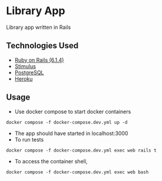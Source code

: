 # Library App

Library app written in Rails

## Technologies Used

- [Ruby on Rails (6.1.4)](https://guides.rubyonrails.org/v6.1.4/) 
- [Stimulus](https://stimulus.hotwired.dev/handbook/introduction)
- [PostgreSQL](https://www.postgresql.org/docs/14/index.html)
- [Heroku](https://devcenter.heroku.com/articles/getting-started-with-rails6)

## Usage

- Use docker compose to start docker containers
```
docker compose -f docker-compose.dev.yml up -d
```
- The app should have started in localhost:3000
- To run tests
```
docker compose -f docker-compose.dev.yml exec web rails t
```
- To access the container shell,
```
docker compose -f docker-compose.dev.yml exec web bash
```
